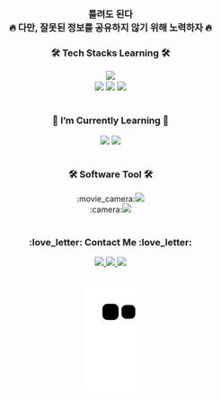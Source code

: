 <h3 align="center">틀려도 된다<br> 🔥 다만, 잘못된 정보를 공유하지 않기 위해 노력하자 🔥<h3>

  
<h3 align="center">🛠 Tech Stacks Learning 🛠</h3>
<div align="center">
  <img src="https://img.shields.io/badge/VSCode-5C2D91?style=flat-square&logo=VSCode&logoColor=white"/><br>
  <img src="https://img.shields.io/badge/HTML-E34F26?style=flat-square&logo=HTML5&logoColor=white"/>
  <img src="https://img.shields.io/badge/CSS-1572B6?style=flat-square&logo=CSS3&logoColor=white"/>
  <img src="https://img.shields.io/badge/JavaScript-F7DF1E?style=flat-square&logo=JavaScript&logoColor=white"/>
</div><br>
  
<h3 align="center">🌱 I’m Currently Learning 🌱</h3>
  <div align="center">
    <img src="https://img.shields.io/badge/Python-3776AB?style=flat-square&logo=python&logoColor=white"/>
    <img src="https://img.shields.io/badge/Pandas-150458?style=flat-square&logo=pandas&logoColor=white"/>
  </div><br>


<h3 align="center">🛠 Software Tool 🛠</h3>
<div align="center">
  :movie_camera:<img src="https://img.shields.io/badge/Premiere_Pro-9999FF?style=flat-square&logo=Premiere_Pro&logoColor=white"/><br>
  :camera:<img src="https://img.shields.io/badge/Photoshop-31A8FF?style=flat-square&logo=Photoshop&logoColor=white"/>
</div><br>

<h3 align="center">:love_letter: Contact Me :love_letter:</h3>
<div align="center">
  <a href="https://battlecoding.tistory.com/"><img src="https://img.shields.io/badge/Blog-FFCD00?style=flat-square&logo=Blog&logoColor=white"/>
  <a href="mailto:shimtkddnjs13@gmail.com"><img src="https://img.shields.io/badge/Gmail-4285F4?style=flat-square&logo=Gmail&logoColor=white"/>
  <a href="https://www.instagram.com/sim_junko"><img src="https://img.shields.io/badge/Instagram-E4405F?style=flat-square&logo=Instagram&logoColor=white"/>
<div><br>
  
![snake svg](https://github.com/swon95/swon95/blob/output/github-contribution-grid-snake.svg)
